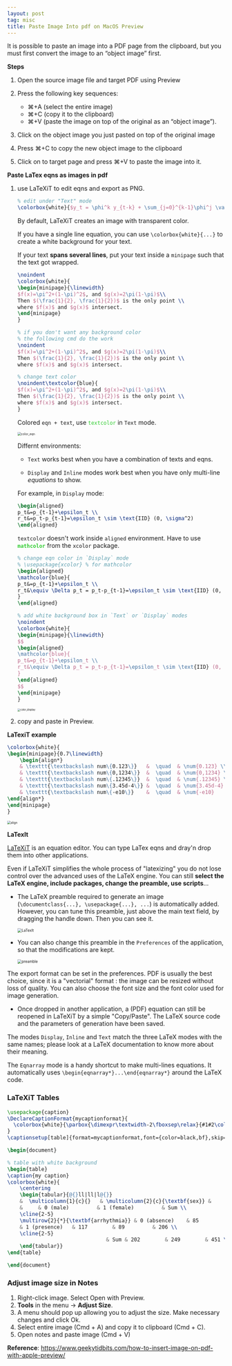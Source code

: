 ```yaml
---
layout: post
tag: misc
title: Paste Image Into pdf on MacOS Preview
---
```



It is possible to paste an image into a PDF page from the clipboard, but you must first convert the image to an “object image” first.

**Steps**

1. Open the source image file and target PDF using Preview
2. Press the following key sequences:

   - ⌘+A (select the entire image)
   - ⌘+C (copy it to the clipboard)
   - ⌘+V (paste the image on top of the original as an “object image”).
3. Click on the object image you just pasted on top of the original image
4. Press ⌘+C to copy the new object image to the clipboard
5. Click on to target page and press ⌘+V to paste the image into it.



**Paste LaTex eqns as images in pdf**

1. use LaTeXiT to edit eqns and export as PNG.

   ```latex
   % edit under "Text" mode
   \colorbox{white}{$y_t = \phi^k y_{t-k} + \sum_{j=0}^{k-1}\phi^j \varepsilon_{t-j}$}
   ```

   By default, LaTeXiT creates an image with transparent color.

   If you have a single line equation, you can use `\colorbox{white}{...}` to create a white background for your text.

   If your text **spans several lines**, put your text inside a `minipage` such that the text got wrapped.

   ```latex
   \noindent
   \colorbox{white}{
   \begin{minipage}{\linewidth}
   $f(x)=\pi^2+(1-\pi)^2$, and $g(x)=2\pi(1-\pi)$\\
   Then $(\frac{1}{2}, \frac{1}{2})$ is the only point \\
   where $f(x)$ and $g(x)$ intersect.
   \end{minipage}
   }
   
   % if you don't want any background color
   % the following cmd do the work
   \noindent
   $f(x)=\pi^2+(1-\pi)^2$, and $g(x)=2\pi(1-\pi)$\\
   Then $(\frac{1}{2}, \frac{1}{2})$ is the only point \\
   where $f(x)$ and $g(x)$ intersect.
   
   % change text color
   \noindent\textcolor{blue}{
   $f(x)=\pi^2+(1-\pi)^2$, and $g(x)=2\pi(1-\pi)$\\
   Then $(\frac{1}{2}, \frac{1}{2})$ is the only point \\
   where $f(x)$ and $g(x)$ intersect.
   }
   ```

   Colored `eqn + text`, use <span style='color:#32CD32'>`textcolor`</span> in `Text` mode.

   <img src="https://drive.google.com/thumbnail?id=17VEWrpFNIA1tICSP6JgupCHITg73hbkE&sz=w1000" alt="color_eqn" style="display: block; margin-right: auto; margin-left: auto; zoom:50%;" />

   Differnt environments:

   - `Text` works best when you have a combination of texts and eqns.

   - `Display` and `Inline` modes work best when you have only multi-line *equations* to show.

   For example, in `Display` mode:

   ```latex
   \begin{aligned}
   p_t&=p_{t-1}+\epsilon_t \\
   r_t&=p_t-p_{t-1}=\epsilon_t \sim \text{IID} (0, \sigma^2)
   \end{aligned}
   ```

   `textcolor` doesn't work inside `aligned` environment. Have to use <span style='color:#32CD32'>**`mathcolor`**</span> from the `xcolor` package.

   ```latex
   % change eqn color in `Display` mode
   % \usepackage{xcolor} % for mathcolor
   \begin{aligned}
   \mathcolor{blue}{
   p_t&=p_{t-1}+\epsilon_t \\
   r_t&\equiv \Delta p_t = p_t-p_{t-1}=\epsilon_t \sim \text{IID} (0, \sigma^2) 
   }
   \end{aligned}
   
   % add white background box in `Text` or `Display` modes
   \noindent
   \colorbox{white}{
   \begin{minipage}{\linewidth}
   $$
   \begin{aligned}
   \mathcolor{blue}{
   p_t&=p_{t-1}+\epsilon_t \\
   r_t&\equiv \Delta p_t = p_t-p_{t-1}=\epsilon_t \sim \text{IID} (0, \sigma^2) 
   }
   \end{aligned}
   $$
   \end{minipage}
   }
   ```

   <img src="https://drive.google.com/thumbnail?id=15ITke2nlWAdGBNhVccrNhQIejk4gW7SH&sz=w1000" alt="color_display" style="display: block; margin-right: auto; margin-left: auto; zoom:40%;" />

2. copy and paste in Preview.



**LaTexiT example**

```latex
\colorbox{white}{
\begin{minipage}{0.7\linewidth}
    \begin{align*}
    & \texttt{\textbackslash num\{0.123\}}   &  \quad  & \num{0.123} \\
    & \texttt{\textbackslash num\{0,1234\}}  &  \quad  & \num{0,1234} \\
    & \texttt{\textbackslash num\{.12345\}}  &  \quad  & \num{.12345} \\
    & \texttt{\textbackslash num\{3.45d-4\}} &  \quad  & \num{3.45d-4} \\ 
    & \texttt{\textbackslash num\{-e10\}}    &  \quad  & \num{-e10} 
\end{align*}
\end{minipage}
}
```

<img src="https://drive.google.com/thumbnail?id=1b071iEketT2y4EnbLom1T-1JYw4udrKm&sz=w1000" alt="align" style="display: block; margin-right: auto; margin-left: auto; zoom:50%;" />



**LaTexIt**

[LaTeXiT](https://www.chachatelier.fr/latexit/index.php) is an equation editor. You can type LaTex eqns and dray'n drop them into other applications.

Even if LaTeXiT simplifies the whole process of "latexizing" you do not lose control over the advanced uses of the LaTeX engine. You can still **select the LaTeX engine, include packages, change the preamble, use scripts**… 

- The LaTeX preamble required to generate an image (`\documentclass{...}, \usepackage{...}, ...`) is automatically added. However, you can tune this preamble, just above the main text field, by dragging the handle down. Then you can see it. 

  <img src="https://drive.google.com/thumbnail?id=1UufO08v2J4J-vp4LI7_B6ulDLRuXDIAy&sz=w1000" alt="LaTexIt" style="display: block; margin-right: auto; margin-left: auto; zoom:60%;" />

- You can also change this preamble in the `Preferences` of the application, so that the modifications are kept. 

  <img src="https://drive.google.com/thumbnail?id=1rpcxEJIPtMTg43qiZRcB1Ro1VsjbdaR_&sz=w1000" alt="preamble" style="display: block; margin-right: auto; margin-left: auto; zoom:60%;" />

The export format can be set in the preferences. PDF is usually the best choice, since it is a "vectorial" format : the image can be resized without loss of quality. You can also choose the font size and the font color used for image generation.

- Once dropped in another application, a (PDF) equation can still be reopened in LaTeXiT by a simple "Copy/Paste". The LaTeX source code and the parameters of generation have been saved.

The modes `Display`, `Inline` and `Text` match the three LaTeX modes with the same names; please look at a LaTeX documentation to know more about their meaning. 

The `Eqnarray` mode is a handy shortcut to make multi-lines equations. It automatically uses `\begin{eqnarray*}...\end{eqnarray*}` around the LaTeX code.



### LaTeXiT Tables

```latex
\usepackage{caption}
\DeclareCaptionFormat{mycaptionformat}{
  \colorbox{white}{\parbox{\dimexpr\textwidth-2\fboxsep\relax}{#1#2\color{black}\bfseries#3}}
} 
\captionsetup[table]{format=mycaptionformat,font={color=black,bf},skip=0pt}

\begin{document}

% table with white background
\begin{table}
\caption{my caption}
\colorbox{white}{
    \centering
    \begin{tabular}{@{}ll|ll|l@{}}
    &  \multicolumn{1}{c}{}   & \multicolumn{2}{c}{\textbf{sex}} &     \\ 
    &     & 0 (male)         & 1 (female)         & Sum \\
    \cline{2-5}
    \multirow{2}{*}{\textbf{arrhythmia}} & 0 (absence)    & 85         & 160        & 245 \\
    & 1 (presence)   & 117        & 89         & 206 \\
    \cline{2-5}
                                & Sum & 202        & 249        & 451 \\ 
    \end{tabular}}
\end{table}

\end{document}
```









### Adjust image size in Notes 

1. Right-click image. Select Open with Preview.
2. **Tools** in the menu $\rightarrow$ **Adjust Size**.
3. A menu should pop up allowing you to adjust the size. Make necessary changes and click Ok.
4. Select entire image (Cmd + A) and copy it to clipboard (Cmd + C).
5. Open notes and paste image (Cmd + V)



**Reference**: <https://www.geekytidbits.com/how-to-insert-image-on-pdf-with-apple-preview/>